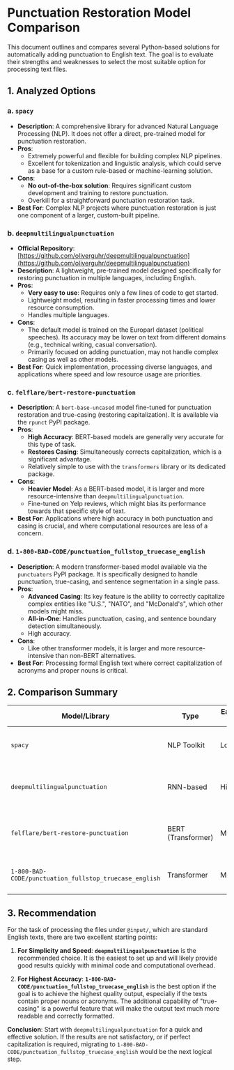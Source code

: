 # Punctuation Restoration Model Comparison

This document outlines and compares several Python-based solutions for automatically adding punctuation to English text. The goal is to evaluate their strengths and weaknesses to select the most suitable option for processing text files.

## 1. Analyzed Options

### a. `spacy`

*   **Description**: A comprehensive library for advanced Natural Language Processing (NLP). It does not offer a direct, pre-trained model for punctuation restoration.
*   **Pros**:
    *   Extremely powerful and flexible for building complex NLP pipelines.
    *   Excellent for tokenization and linguistic analysis, which could serve as a base for a custom rule-based or machine-learning solution.
*   **Cons**:
    *   **No out-of-the-box solution**: Requires significant custom development and training to restore punctuation.
    *   Overkill for a straightforward punctuation restoration task.
*   **Best For**: Complex NLP projects where punctuation restoration is just one component of a larger, custom-built pipeline.

### b. `deepmultilingualpunctuation`

*   **Official Repository**: [https://github.com/oliverguhr/deepmultilingualpunctuation](https://github.com/oliverguhr/deepmultilingualpunctuation)
*   **Description**: A lightweight, pre-trained model designed specifically for restoring punctuation in multiple languages, including English.
*   **Pros**:
    *   **Very easy to use**: Requires only a few lines of code to get started.
    *   Lightweight model, resulting in faster processing times and lower resource consumption.
    *   Handles multiple languages.
*   **Cons**:
    *   The default model is trained on the Europarl dataset (political speeches). Its accuracy may be lower on text from different domains (e.g., technical writing, casual conversation).
    *   Primarily focused on adding punctuation, may not handle complex casing as well as other models.
*   **Best For**: Quick implementation, processing diverse languages, and applications where speed and low resource usage are priorities.

### c. `felflare/bert-restore-punctuation`

*   **Description**: A `bert-base-uncased` model fine-tuned for punctuation restoration and true-casing (restoring capitalization). It is available via the `rpunct` PyPI package.
*   **Pros**:
    *   **High Accuracy**: BERT-based models are generally very accurate for this type of task.
    *   **Restores Casing**: Simultaneously corrects capitalization, which is a significant advantage.
    *   Relatively simple to use with the `transformers` library or its dedicated package.
*   **Cons**:
    *   **Heavier Model**: As a BERT-based model, it is larger and more resource-intensive than `deepmultilingualpunctuation`.
    *   Fine-tuned on Yelp reviews, which might bias its performance towards that specific style of text.
*   **Best For**: Applications where high accuracy in both punctuation and casing is crucial, and where computational resources are less of a concern.

### d. `1-800-BAD-CODE/punctuation_fullstop_truecase_english`

*   **Description**: A modern transformer-based model available via the `punctuators` PyPI package. It is specifically designed to handle punctuation, true-casing, and sentence segmentation in a single pass.
*   **Pros**:
    *   **Advanced Casing**: Its key feature is the ability to correctly capitalize complex entities like "U.S.", "NATO", and "McDonald's", which other models might miss.
    *   **All-in-One**: Handles punctuation, casing, and sentence boundary detection simultaneously.
    *   High accuracy.
*   **Cons**:
    *   Like other transformer models, it is larger and more resource-intensive than non-BERT alternatives.
*   **Best For**: Processing formal English text where correct capitalization of acronyms and proper nouns is critical.

## 2. Comparison Summary

| Model/Library                                       | Type                  | Ease of Use | Key Feature                               | Potential Drawback                                |
| --------------------------------------------------- | --------------------- | ----------- | ----------------------------------------- | ------------------------------------------------- |
| `spacy`                                             | NLP Toolkit           | Low         | Foundational tools for a custom solution  | No direct punctuation restoration                 |
| `deepmultilingualpunctuation`                       | RNN-based             | High        | Lightweight, fast, and multilingual       | Accuracy may vary across different text domains   |
| `felflare/bert-restore-punctuation`                 | BERT (Transformer)    | Medium      | High accuracy for punctuation and casing  | Heavyweight; trained on a specific domain (Yelp)  |
| `1-800-BAD-CODE/punctuation_fullstop_truecase_english` | Transformer           | Medium      | Superior handling of complex capitalization | Heavyweight model                                 |

## 3. Recommendation

For the task of processing the files under `@input/`, which are standard English texts, there are two excellent starting points:

1.  **For Simplicity and Speed**: **`deepmultilingualpunctuation`** is the recommended choice. It is the easiest to set up and will likely provide good results quickly with minimal code and computational overhead.

2.  **For Highest Accuracy**: **`1-800-BAD-CODE/punctuation_fullstop_truecase_english`** is the best option if the goal is to achieve the highest quality output, especially if the texts contain proper nouns or acronyms. The additional capability of "true-casing" is a powerful feature that will make the output text much more readable and correctly formatted.

**Conclusion**: Start with `deepmultilingualpunctuation` for a quick and effective solution. If the results are not satisfactory, or if perfect capitalization is required, migrating to `1-800-BAD-CODE/punctuation_fullstop_truecase_english` would be the next logical step.
